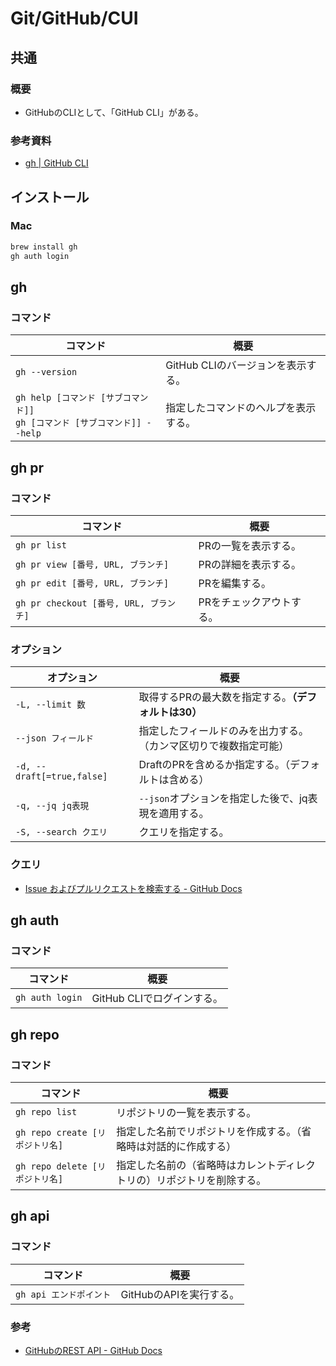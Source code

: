 # Git/GitHub/CUI

## 共通

### 概要

- GitHubのCLIとして、「GitHub CLI」がある。

### 参考資料

- [gh | GitHub CLI](https://cli.github.com/manual/gh)

## インストール

### Mac

```bash
brew install gh
gh auth login
```

## gh

### コマンド

| コマンド                                                     | 概要                                 |
| ------------------------------------------------------------ | ------------------------------------ |
| `gh --version`                                               | GitHub CLIのバージョンを表示する。   |
| `gh help [コマンド [サブコマンド]]`<br />`gh [コマンド [サブコマンド]] --help` | 指定したコマンドのヘルプを表示する。 |

## gh pr

### コマンド

| コマンド                               | 概要                     |
| -------------------------------------- | ------------------------ |
| `gh pr list`                           | PRの一覧を表示する。     |
| `gh pr view [番号, URL, ブランチ]`     | PRの詳細を表示する。     |
| `gh pr edit [番号, URL, ブランチ]`     | PRを編集する。           |
| `gh pr checkout [番号, URL, ブランチ]` | PRをチェックアウトする。 |

### オプション

| オプション                 | 概要                                                         |
| -------------------------- | ------------------------------------------------------------ |
| `-L, --limit 数`           | 取得するPRの最大数を指定する。**（デフォルトは30）**         |
| `--json フィールド`        | 指定したフィールドのみを出力する。<br />（カンマ区切りで複数指定可能） |
| `-d, --draft[=true,false]` | DraftのPRを含めるか指定する。（デフォルトは含める）          |
| `-q, --jq jq表現`          | `--json`オプションを指定した後で、jq表現を適用する。         |
| `-S, --search クエリ`      | クエリを指定する。                                           |

### クエリ

- [Issue およびプルリクエストを検索する - GitHub Docs](https://docs.github.com/ja/search-github/searching-on-github/searching-issues-and-pull-requests)

## gh auth

### コマンド

| コマンド        | 概要                       |
| --------------- | -------------------------- |
| `gh auth login` | GitHub CLIでログインする。 |

## gh repo

### コマンド

| コマンド                        | 概要                                                         |
| ------------------------------- | ------------------------------------------------------------ |
| `gh repo list`                  | リポジトリの一覧を表示する。                                 |
| `gh repo create [リポジトリ名]` | 指定した名前でリポジトリを作成する。（省略時は対話的に作成する） |
| `gh repo delete [リポジトリ名]` | 指定した名前の（省略時はカレントディレクトリの）リポジトリを削除する。 |

## gh api

### コマンド

| コマンド                | 概要                    |
| ----------------------- | ----------------------- |
| `gh api エンドポイント` | GitHubのAPIを実行する。 |

### 参考

- [GitHubのREST API - GitHub Docs](https://docs.github.com/ja/rest)
